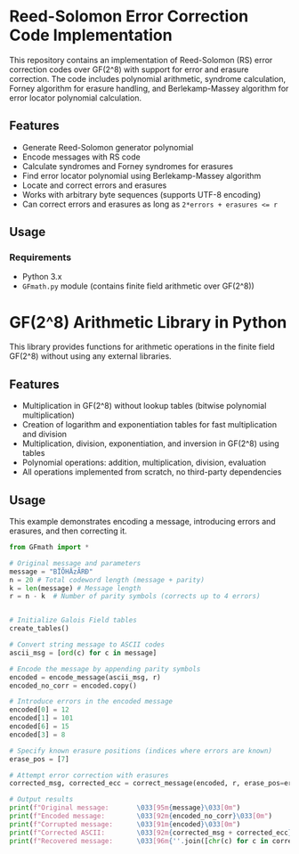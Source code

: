 # Reed-Solomon Error Correction Code Implementation

This repository contains an implementation of Reed-Solomon (RS) error correction codes over GF(2^8) with support for error and erasure correction. The code includes polynomial arithmetic, syndrome calculation, Forney algorithm for erasure handling, and Berlekamp-Massey algorithm for error locator polynomial calculation.

## Features

- Generate Reed-Solomon generator polynomial
- Encode messages with RS code
- Calculate syndromes and Forney syndromes for erasures
- Find error locator polynomial using Berlekamp-Massey algorithm
- Locate and correct errors and erasures
- Works with arbitrary byte sequences (supports UTF-8 encoding)
- Can correct errors and erasures as long as `2*errors + erasures <= r`

## Usage

### Requirements

- Python 3.x
- `GFmath.py` module (contains finite field arithmetic over GF(2^8))

# GF(2^8) Arithmetic Library in Python

This library provides functions for arithmetic operations in the finite field GF(2^8) without using any external libraries.

## Features

- Multiplication in GF(2^8) without lookup tables (bitwise polynomial multiplication)
- Creation of logarithm and exponentiation tables for fast multiplication and division
- Multiplication, division, exponentiation, and inversion in GF(2^8) using tables
- Polynomial operations: addition, multiplication, division, evaluation
- All operations implemented from scratch, no third-party dependencies

## Usage

This example demonstrates encoding a message, introducing errors and erasures, and then correcting it.

```python
from GFmath import *

# Original message and parameters
message = "BÏÕHÄzÃRÐ"
n = 20 # Total codeword length (message + parity)
k = len(message) # Message length
r = n - k  # Number of parity symbols (corrects up to 4 errors)


# Initialize Galois Field tables
create_tables()

# Convert string message to ASCII codes
ascii_msg = [ord(c) for c in message]

# Encode the message by appending parity symbols
encoded = encode_message(ascii_msg, r)
encoded_no_corr = encoded.copy()

# Introduce errors in the encoded message
encoded[0] = 12
encoded[1] = 101
encoded[6] = 15
encoded[3] = 8

# Specify known erasure positions (indices where errors are known)
erase_pos = [7]

# Attempt error correction with erasures
corrected_msg, corrected_ecc = correct_message(encoded, r, erase_pos=erase_pos)

# Output results
print(f"Original message:       \033[95m{message}\033[0m")
print(f"Encoded message:        \033[92m{encoded_no_corr}\033[0m")
print(f"Corrupted message:      \033[91m{encoded}\033[0m")
print(f"Corrected ASCII:        \033[92m{corrected_msg + corrected_ecc}\033[0m")
print(f"Recovered message:      \033[96m{''.join([chr(c) for c in corrected_msg])}\033[0m")



